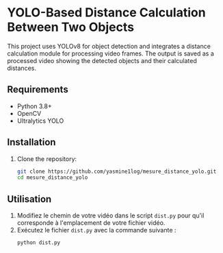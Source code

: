 # YOLO-Based Distance Calculation Between Two Objects

This project uses YOLOv8 for object detection and integrates a distance calculation module for processing video frames. The output is saved as a processed video showing the detected objects and their calculated distances.

## Requirements
- Python 3.8+
- OpenCV
- Ultralytics YOLO

## Installation
1. Clone the repository:
   ```bash
   git clone https://github.com/yasmine1log/mesure_distance_yolo.git
   cd mesure_distance_yolo

## Utilisation

1. Modifiez le chemin de votre vidéo dans le script `dist.py` pour qu'il corresponde à l'emplacement de votre fichier vidéo.  
2. Exécutez le fichier `dist.py` avec la commande suivante :  
   ```bash
   python dist.py


